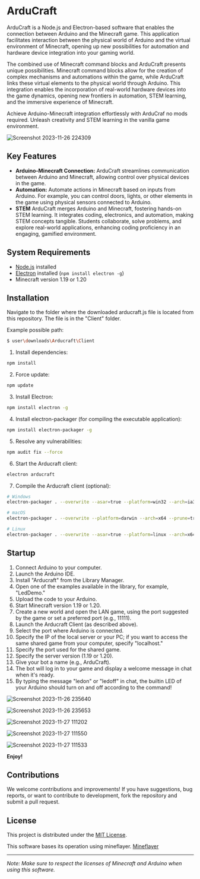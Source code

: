 # ArduCraft

ArduCraft is a Node.js and Electron-based software that enables the connection between Arduino and the Minecraft game. This application facilitates interaction between the physical world of Arduino and the virtual environment of Minecraft, opening up new possibilities for automation and hardware device integration into your gaming world.

The combined use of Minecraft command blocks and ArduCraft presents unique possibilities. Minecraft command blocks allow for the creation of complex mechanisms and automations within the game, while ArduCraft links these virtual elements to the physical world through Arduino. This integration enables the incorporation of real-world hardware devices into the game dynamics, opening new frontiers in automation, STEM learning, and the immersive experience of Minecraft.

Achieve Arduino-Minecraft integration effortlessly with ArduCraf no mods required. Unleash creativity and STEM learning in the vanilla game environment.

![Screenshot 2023-11-26 224309](https://github.com/filoconnesso/Arducraft/assets/63156681/8f6d3024-f115-4eb6-88a9-e05c62d7dc5f)

## Key Features

- **Arduino-Minecraft Connection:** ArduCraft streamlines communication between Arduino and Minecraft, allowing control over physical devices in the game.
- **Automation:** Automate actions in Minecraft based on inputs from Arduino. For example, you can control doors, lights, or other elements in the game using physical sensors connected to Arduino.
- **STEM** ArduCraft merges Arduino and Minecraft, fostering hands-on STEM learning. It integrates coding, electronics, and automation, making STEM concepts tangible. Students collaborate, solve problems, and explore real-world applications, enhancing coding proficiency in an engaging, gamified environment.

## System Requirements

- [Node.js](https://nodejs.org/) installed
- [Electron](https://www.electronjs.org/) installed (`npm install electron -g`)
- Minecraft version 1.19 or 1.20

## Installation

Navigate to the folder where the downloaded arducraft.js file is located from this repository. The file is in the "Client" folder.

Example possible path:

```bash
$ user\downloads\Arducraft\Client
```

1. Install dependencies:

```bash
npm install
```

2. Force update:

```bash
npm update
```

3. Install Electron:

```bash
npm install electron -g
```

4. Install electron-packager (for compiling the executable application):

```bash
npm install electron-packager -g
```

5. Resolve any vulnerabilities:

```bash
npm audit fix --force
```

6. Start the Arducraft client:

```bash
electron arducraft
```

7. Compile the Arducraft client (optional):

```bash
# Windows
electron-packager . --overwrite --asar=true --platform=win32 --arch=ia32 --prune=true --out=release-builds --version-string.CompanyName=FiloConnesso --version-string.FileDescription=CE --version-string.ProductName="Arducraft Client"

# macOS
electron-packager . --overwrite --platform=darwin --arch=x64 --prune=true --out=release-builds

# Linux
electron-packager . --overwrite --asar=true --platform=linux --arch=x64 --prune=true --out=release-builds
```

## Startup

1. Connect Arduino to your computer.
2. Launch the Arduino IDE.
3. Install "Arducraft" from the Library Manager.
4. Open one of the examples available in the library, for example, "LedDemo."
5. Upload the code to your Arduino.
6. Start Minecraft version 1.19 or 1.20.
7. Create a new world and open the LAN game, using the port suggested by the game or set a preferred port (e.g., 11111).
8. Launch the Arducraft Client (as described above).
9. Select the port where Arduino is connected.
10. Specify the IP of the local server or your PC; if you want to access the same shared game from your computer, specify "localhost."
11. Specify the port used for the shared game.
12. Specify the server version (1.19 or 1.20).
13. Give your bot a name (e.g., ArduCraft).
14. The bot will log in to your game and display a welcome message in chat when it's ready.
15. By typing the message "ledon" or "ledoff" in chat, the builtin LED of your Arduino should turn on and off according to the command!

![Screenshot 2023-11-26 235640](https://github.com/filoconnesso/Arducraft/assets/63156681/bd6913b9-6bb2-4f3a-856b-b204b99d3247)

![Screenshot 2023-11-26 235653](https://github.com/filoconnesso/Arducraft/assets/63156681/e99aaed1-97c4-4fa6-9fad-fba2b1a3cc54)

![Screenshot 2023-11-27 111202](https://github.com/filoconnesso/Arducraft/assets/63156681/3dd629c5-c176-46ef-a444-90901162f528)

![Screenshot 2023-11-27 111550](https://github.com/filoconnesso/Arducraft/assets/63156681/85494153-2e09-4531-a887-19dd506339c1)

![Screenshot 2023-11-27 111533](https://github.com/filoconnesso/Arducraft/assets/63156681/f1a84322-22fa-47bc-b0d5-ed8dd684dced)


**Enjoy!**

## Contributions

We welcome contributions and improvements! If you have suggestions, bug reports, or want to contribute to development, fork the repository and submit a pull request.

## License

This project is distributed under the [MIT License](LICENSE).

This software bases its operation using mineflayer. [Mineflayer](https://github.com/PrismarineJS/mineflayer)

---

*Note: Make sure to respect the licenses of Minecraft and Arduino when using this software.*
